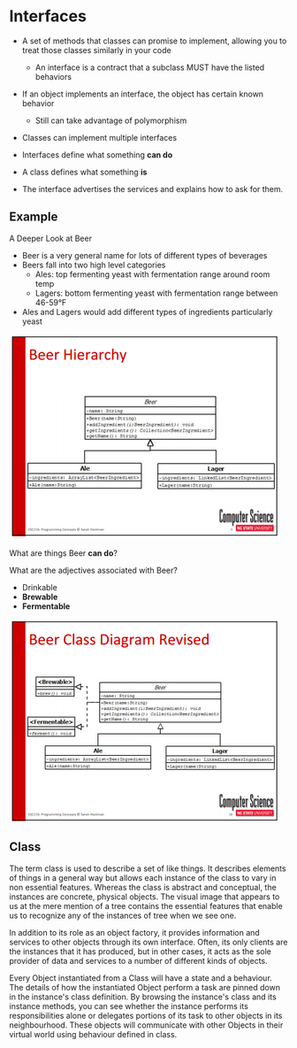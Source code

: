 # Interfaces #

+ A set of methods that classes can promise to implement, allowing you to treat those classes similarly in your code
  + An interface is a contract that a subclass MUST have the listed behaviors
+ If an object implements an interface, the object has certain known behavior
  + Still can take advantage of polymorphism
+ Classes can implement multiple interfaces

+ Interfaces define what something **can do**
+ A class defines what something **is**
+ The interface advertises the services and explains how to ask for them.

## Example ##

A Deeper Look at Beer

+ Beer is a very general name for lots of different types of beverages
+ Beers fall into two high level categories
  + Ales: top fermenting yeast with fermentation range around room temp
  + Lagers: bottom fermenting yeast with fermentation range between 46-59°F
+ Ales and Lagers would add different types of ingredients particularly yeast

![alt text](./Images/BeerHirarchy.PNG "BeerHirarchy")

What are things Beer **can do**?

What are the adjectives associated with Beer?

+ Drinkable
+ **Brewable**
+ **Fermentable**

![alt text](./Images/BeerHirarchyRevised.PNG "BeerHirarchyRevised")

## Class ##

The term class is used to describe a set of like things. It describes elements of things in a general way but allows each instance of the class to vary in non essential features. Whereas the class is abstract and conceptual, the instances are concrete, physical objects. The visual image that appears to us at the mere mention of a tree contains the essential features that enable us to recognize any of the instances of tree when we see one.

In addition to its role as an object factory, it provides information and services to other objects through its own interface. Often, its only clients are the instances that it has produced, but in other cases, it acts as the sole provider of data and services to a number of different kinds of objects.

Every Object instantiated from a Class will have a state and a behaviour. The details of how the instantiated Object perform a task are pinned down in the instance's class definition. By browsing the instance's class and its instance methods, you can see whether the instance performs its responsibilities alone or delegates portions of its task to other objects in its neighbourhood.
These objects will communicate with other Objects in their virtual world using behaviour defined in class.
